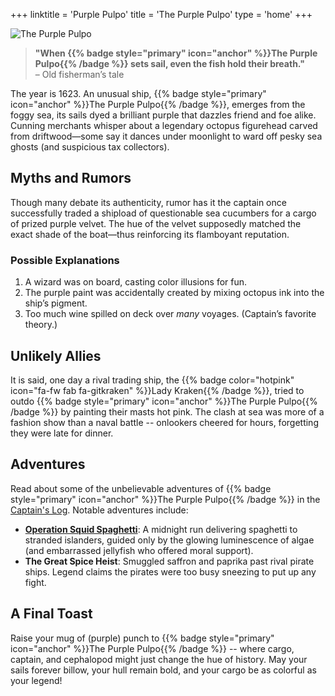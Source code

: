 +++
linktitle = 'Purple Pulpo'
title = 'The Purple Pulpo'
type = 'home'
+++

![The Purple Pulpo](images/logo.svg?inlinecontent&purple&width=25vh)

> **"When {{% badge style="primary" icon="anchor" %}}The Purple Pulpo{{% /badge %}} sets sail, even the fish hold their breath."**  
> – Old fisherman’s tale

The year is 1623. An unusual ship, {{% badge style="primary" icon="anchor" %}}The Purple Pulpo{{% /badge %}}, emerges from the foggy sea, its sails dyed a brilliant purple that dazzles friend and foe alike. Cunning merchants whisper about a legendary octopus figurehead carved from driftwood—some say it dances under moonlight to ward off pesky sea ghosts (and suspicious tax collectors).

## Myths and Rumors

Though many debate its authenticity, rumor has it the captain once successfully traded a shipload of questionable sea cucumbers for a cargo of prized purple velvet. The hue of the velvet supposedly matched the exact shade of the boat—thus reinforcing its flamboyant reputation.

### Possible Explanations

1. A wizard was on board, casting color illusions for fun.
2. The purple paint was accidentally created by mixing octopus ink into the ship’s pigment.
3. Too much wine spilled on deck over _many_ voyages. (Captain’s favorite theory.)

## Unlikely Allies

It is said, one day a rival trading ship, the {{% badge color="hotpink" icon="fa-fw fab fa-gitkraken" %}}Lady Kraken{{% /badge %}}, tried to outdo {{% badge style="primary" icon="anchor" %}}The Purple Pulpo{{% /badge %}} by painting their masts hot pink. The clash at sea was more of a fashion show than a naval battle -- onlookers cheered for hours, forgetting they were late for dinner.

## Adventures

Read about some of the unbelievable adventures of {{% badge style="primary" icon="anchor" %}}The Purple Pulpo{{% /badge %}} in the [Captain's Log](log). Notable adventures include:

- [**Operation Squid Spaghetti**](log/first-day): A midnight run delivering spaghetti to stranded islanders, guided only by the glowing luminescence of algae (and embarrassed jellyfish who offered moral support).
- **The Great Spice Heist**: Smuggled saffron and paprika past rival pirate ships. Legend claims the pirates were too busy sneezing to put up any fight.

## A Final Toast

Raise your mug of (purple) punch to {{% badge style="primary" icon="anchor" %}}The Purple Pulpo{{% /badge %}} -- where cargo, captain, and cephalopod might just change the hue of history. May your sails forever billow, your hull remain bold, and your cargo be as colorful as your legend!
